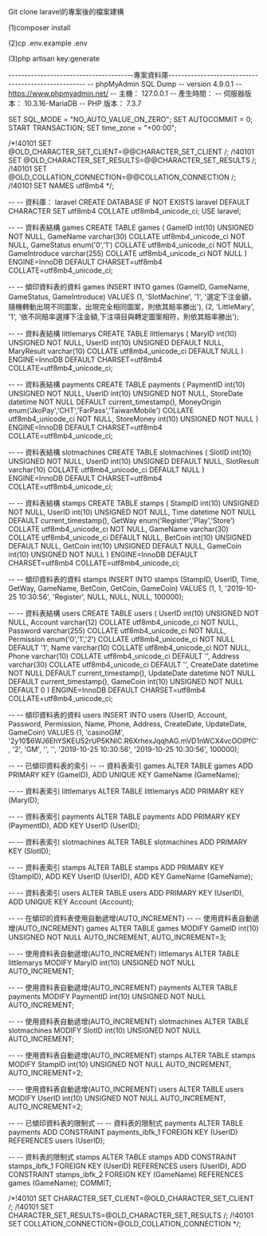 Git clone laravel的專案後的檔案建構

(1)composer install

(2)cp .env.example .env

(3)php artisan key:generate

---------------------------------------專案資料庫---------------------------------------------------- -- phpMyAdmin SQL Dump -- version 4.9.0.1 -- https://www.phpmyadmin.net/
-- 主機： 127.0.0.1 -- 產生時間： -- 伺服器版本： 10.3.16-MariaDB -- PHP 版本： 7.3.7

SET SQL_MODE = "NO_AUTO_VALUE_ON_ZERO"; SET AUTOCOMMIT = 0; START TRANSACTION; SET time_zone = "+00:00";

/*!40101 SET @OLD_CHARACTER_SET_CLIENT=@@CHARACTER_SET_CLIENT /; /!40101 SET @OLD_CHARACTER_SET_RESULTS=@@CHARACTER_SET_RESULTS /; /!40101 SET @OLD_COLLATION_CONNECTION=@@COLLATION_CONNECTION /; /!40101 SET NAMES utf8mb4 */;

-- -- 資料庫： laravel
CREATE DATABASE IF NOT EXISTS laravel DEFAULT CHARACTER SET utf8mb4 COLLATE utf8mb4_unicode_ci; USE laravel;

-- -- 資料表結構 games
CREATE TABLE games ( GameID int(10) UNSIGNED NOT NULL, GameName varchar(30) COLLATE utf8mb4_unicode_ci NOT NULL, GameStatus enum('0','1') COLLATE utf8mb4_unicode_ci NOT NULL, GameIntroduce varchar(255) COLLATE utf8mb4_unicode_ci NOT NULL ) ENGINE=InnoDB DEFAULT CHARSET=utf8mb4 COLLATE=utf8mb4_unicode_ci;

-- -- 傾印資料表的資料 games
INSERT INTO games (GameID, GameName, GameStatus, GameIntroduce) VALUES (1, 'SlotMachine', '1', '選定下注金額，隨機轉動出現不同圖案，出現完全相同圖案，則依其賠率勝出'), (2, 'LittleMary', '1', '依不同賠率選擇下注金額,下注項目與轉定圖案相符，則依其賠率勝出');

-- -- 資料表結構 littlemarys
CREATE TABLE littlemarys ( MaryID int(10) UNSIGNED NOT NULL, UserID int(10) UNSIGNED DEFAULT NULL, MaryResult varchar(10) COLLATE utf8mb4_unicode_ci DEFAULT NULL ) ENGINE=InnoDB DEFAULT CHARSET=utf8mb4 COLLATE=utf8mb4_unicode_ci;

-- -- 資料表結構 payments
CREATE TABLE payments ( PaymentID int(10) UNSIGNED NOT NULL, UserID int(10) UNSIGNED NOT NULL, StoreDate datetime NOT NULL DEFAULT current_timestamp(), MoneyOrigin enum('JkoPay','CHT','FarPass','TaiwanMobile') COLLATE utf8mb4_unicode_ci NOT NULL, StoreMoney int(10) UNSIGNED NOT NULL ) ENGINE=InnoDB DEFAULT CHARSET=utf8mb4 COLLATE=utf8mb4_unicode_ci;

-- -- 資料表結構 slotmachines
CREATE TABLE slotmachines ( SlotID int(10) UNSIGNED NOT NULL, UserID int(10) UNSIGNED DEFAULT NULL, SlotResult varchar(10) COLLATE utf8mb4_unicode_ci DEFAULT NULL ) ENGINE=InnoDB DEFAULT CHARSET=utf8mb4 COLLATE=utf8mb4_unicode_ci;

-- -- 資料表結構 stamps
CREATE TABLE stamps ( StampID int(10) UNSIGNED NOT NULL, UserID int(10) UNSIGNED NOT NULL, Time datetime NOT NULL DEFAULT current_timestamp(), GetWay enum('Register','Play','Store') COLLATE utf8mb4_unicode_ci NOT NULL, GameName varchar(30) COLLATE utf8mb4_unicode_ci DEFAULT NULL, BetCoin int(10) UNSIGNED DEFAULT NULL, GetCoin int(10) UNSIGNED DEFAULT NULL, GameCoin int(10) UNSIGNED NOT NULL ) ENGINE=InnoDB DEFAULT CHARSET=utf8mb4 COLLATE=utf8mb4_unicode_ci;

-- -- 傾印資料表的資料 stamps
INSERT INTO stamps (StampID, UserID, Time, GetWay, GameName, BetCoin, GetCoin, GameCoin) VALUES (1, 1, '2019-10-25 10:30:56', 'Register', NULL, NULL, NULL, 100000);

-- -- 資料表結構 users
CREATE TABLE users ( UserID int(10) UNSIGNED NOT NULL, Account varchar(12) COLLATE utf8mb4_unicode_ci NOT NULL, Password varchar(255) COLLATE utf8mb4_unicode_ci NOT NULL, Permission enum('0','1','2') COLLATE utf8mb4_unicode_ci NOT NULL DEFAULT '1', Name varchar(10) COLLATE utf8mb4_unicode_ci NOT NULL, Phone varchar(10) COLLATE utf8mb4_unicode_ci DEFAULT '', Address varchar(30) COLLATE utf8mb4_unicode_ci DEFAULT '', CreateDate datetime NOT NULL DEFAULT current_timestamp(), UpdateDate datetime NOT NULL DEFAULT current_timestamp(), GameCoin int(10) UNSIGNED NOT NULL DEFAULT 0 ) ENGINE=InnoDB DEFAULT CHARSET=utf8mb4 COLLATE=utf8mb4_unicode_ci;

-- -- 傾印資料表的資料 users
INSERT INTO users (UserID, Account, Password, Permission, Name, Phone, Address, CreateDate, UpdateDate, GameCoin) VALUES (1, 'casinoGM', '$2y$10$6WJ6EhYSKEU52rUP5KNIC.R6XrhexJqqhAG.mVD1nWCX4vcOOlPfC', '2', 'GM', '', '', '2019-10-25 10:30:56', '2019-10-25 10:30:56', 100000);

-- -- 已傾印資料表的索引
-- -- 資料表索引 games
ALTER TABLE games ADD PRIMARY KEY (GameID), ADD UNIQUE KEY GameName (GameName);

-- -- 資料表索引 littlemarys
ALTER TABLE littlemarys ADD PRIMARY KEY (MaryID);

-- -- 資料表索引 payments
ALTER TABLE payments ADD PRIMARY KEY (PaymentID), ADD KEY UserID (UserID);

-- -- 資料表索引 slotmachines
ALTER TABLE slotmachines ADD PRIMARY KEY (SlotID);

-- -- 資料表索引 stamps
ALTER TABLE stamps ADD PRIMARY KEY (StampID), ADD KEY UserID (UserID), ADD KEY GameName (GameName);

-- -- 資料表索引 users
ALTER TABLE users ADD PRIMARY KEY (UserID), ADD UNIQUE KEY Account (Account);

-- -- 在傾印的資料表使用自動遞增(AUTO_INCREMENT)
-- -- 使用資料表自動遞增(AUTO_INCREMENT) games
ALTER TABLE games MODIFY GameID int(10) UNSIGNED NOT NULL AUTO_INCREMENT, AUTO_INCREMENT=3;

-- -- 使用資料表自動遞增(AUTO_INCREMENT) littlemarys
ALTER TABLE littlemarys MODIFY MaryID int(10) UNSIGNED NOT NULL AUTO_INCREMENT;

-- -- 使用資料表自動遞增(AUTO_INCREMENT) payments
ALTER TABLE payments MODIFY PaymentID int(10) UNSIGNED NOT NULL AUTO_INCREMENT;

-- -- 使用資料表自動遞增(AUTO_INCREMENT) slotmachines
ALTER TABLE slotmachines MODIFY SlotID int(10) UNSIGNED NOT NULL AUTO_INCREMENT;

-- -- 使用資料表自動遞增(AUTO_INCREMENT) stamps
ALTER TABLE stamps MODIFY StampID int(10) UNSIGNED NOT NULL AUTO_INCREMENT, AUTO_INCREMENT=2;

-- -- 使用資料表自動遞增(AUTO_INCREMENT) users
ALTER TABLE users MODIFY UserID int(10) UNSIGNED NOT NULL AUTO_INCREMENT, AUTO_INCREMENT=2;

-- -- 已傾印資料表的限制式
-- -- 資料表的限制式 payments
ALTER TABLE payments ADD CONSTRAINT payments_ibfk_1 FOREIGN KEY (UserID) REFERENCES users (UserID);

-- -- 資料表的限制式 stamps
ALTER TABLE stamps ADD CONSTRAINT stamps_ibfk_1 FOREIGN KEY (UserID) REFERENCES users (UserID), ADD CONSTRAINT stamps_ibfk_2 FOREIGN KEY (GameName) REFERENCES games (GameName); COMMIT;

/*!40101 SET CHARACTER_SET_CLIENT=@OLD_CHARACTER_SET_CLIENT /; /!40101 SET CHARACTER_SET_RESULTS=@OLD_CHARACTER_SET_RESULTS /; /!40101 SET COLLATION_CONNECTION=@OLD_COLLATION_CONNECTION */;
